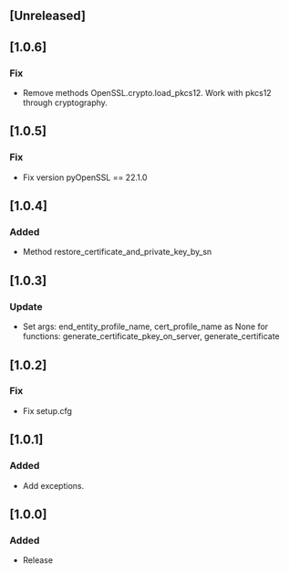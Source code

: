 ## [Unreleased]

## [1.0.6]
### Fix
- Remove methods OpenSSL.crypto.load_pkcs12. Work with pkcs12 through cryptography.

## [1.0.5]
### Fix
- Fix version pyOpenSSL == 22.1.0

## [1.0.4]
### Added
- Method restore_certificate_and_private_key_by_sn


## [1.0.3]
### Update
- Set args: end_entity_profile_name, cert_profile_name as None
  for functions: generate_certificate_pkey_on_server, generate_certificate


## [1.0.2]
### Fix
- Fix setup.cfg


## [1.0.1]
### Added
- Add exceptions.


## [1.0.0]
### Added
- Release
